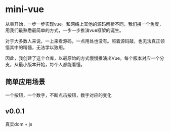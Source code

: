 # mini-vue
从零开始，一步一步实现vue。和网络上其他的源码解析不同，我们换一个角度，用我们最熟悉最简单的方式，一步一步推演vue框架的诞生。

对于大多数人来说，一上来看源码，一点用处也没有。照着源码敲，也无法真正领悟其中的精髓，无法学以致用。

因此，我创建了这个仓库，以最原始的方式慢慢推演出Vue。每个版本对应一个分支，从最小版本开始，每个人都能看懂。
## 简单应用场景
一个按钮，一个数字，不断点击按钮，数字对应的变化
## v0.0.1
真实dom + js
